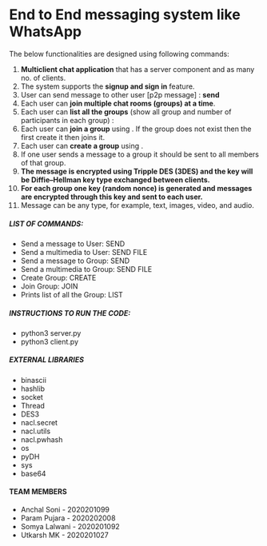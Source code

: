# End to End messaging system like WhatsApp

The below functionalities are designed using following commands:
1. **Multiclient chat application** that has a server component and as many no. of clients.
2. The system supports the **signup and sign in** feature.
3. User can send message to other user [p2p message] : **send <USERNAME> <MESSAGE>**
4. Each user can **join multiple chat rooms (groups) at a time**. 
5. Each user can **list all the groups** (show all group and number of participants in each group) : <list groups>
6. Each user can **join a group** using <join group_name>. If the group does not exist then the first create it then joins it.
7. Each user can **create a group** using <create groupname>.
8. If one user sends a message to a group it should be sent to all members of that group.
9. **The message is encrypted using Tripple DES (3DES) and the key will be Diffie–Hellman key type exchanged between clients.**
10. **For each group one key (random nonce) is generated and messages are encrypted through this key and sent to each user.**
11. Message can be any type, for example, text, images, video, and audio.

##### LIST OF COMMANDS:
- Send a message to User: SEND <USERNAME> <MESSAGE>
- Send a multimedia to User: SEND FILE <USERNAME> <MESSAGE>
- Send a message to Group: SEND <GROUPNAME> <MESSAGE>
- Send a multimedia to Group: SEND FILE <GROUPNAME> <MESSAGE>
- Create Group: CREATE <GROUPNAME>
- Join Group: JOIN <GROUPNAME>
- Prints list of all the Group: LIST

##### INSTRUCTIONS TO RUN THE CODE:
- python3 server.py
- python3 client.py

##### EXTERNAL LIBRARIES 
- binascii
- hashlib
- socket
- Thread
- DES3
- nacl.secret
- nacl.utils
- nacl.pwhash
- os
- pyDH
- sys
- base64

#### TEAM MEMBERS
* Anchal Soni - 2020201099
* Param Pujara - 2020202008
* Somya Lalwani - 2020201092
* Utkarsh MK - 2020201027
